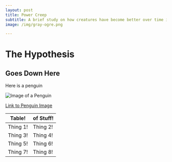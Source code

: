 ```yaml
---
layout: post
title: Power Creep
subtitle: A brief study on how creatures have become better over time in the game "Magic: the Gathering".
image: /img/gray-ogre.png

---
```


# The Hypothesis

## Goes Down Here

Here is a penguin

![Image of a Penguin](http://assets.wwf.org.uk/adoption/virtual-tiger/images/choose__species-penguin.jpg)

[Link to Penguin Image](http://assets.wwf.org.uk/adoption/virtual-tiger/images/choose__species-penguin.jpg)

|  Table!  | of Stuff! |
|----------|-----------|
| Thing 1! | Thing 2!  |
| Thing 3! | Thing 4!  |
| Thing 5! | Thing 6!  |
| Thing 7! | Thing 8!  |